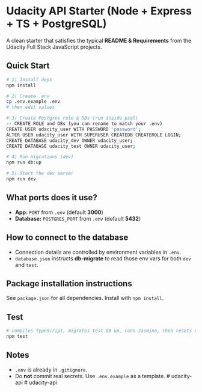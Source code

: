 # Udacity API Starter (Node + Express + TS + PostgreSQL)

A clean starter that satisfies the typical **README & Requirements** from the Udacity Full Stack JavaScript projects.

## Quick Start

```bash
# 1) Install deps
npm install

# 2) Create .env
cp .env.example .env
# then edit values

# 3) Create Postgres role & DBs (run inside psql)
-- CREATE ROLE and DBs (you can rename to match your .env)
CREATE USER udacity_user WITH PASSWORD 'password';
ALTER USER udacity_user WITH SUPERUSER CREATEDB CREATEROLE LOGIN;
CREATE DATABASE udacity_dev OWNER udacity_user;
CREATE DATABASE udacity_test OWNER udacity_user;

# 4) Run migrations (dev)
npm run db:up

# 5) Start the dev server
npm run dev
```

## What ports does it use?
- **App:** `PORT` from `.env` (default **3000**)
- **Database:** `POSTGRES_PORT` from `.env` (default **5432**)

## How to connect to the database
- Connection details are controlled by environment variables in `.env`.
- `database.json` instructs **db-migrate** to read those env vars for both `dev` and `test`.

## Package installation instructions
See `package.json` for all dependencies. Install with `npm install`.

## Test
```bash
# compiles TypeScript, migrates test DB up, runs Jasmine, then resets test DB
npm test
```

## Notes
- `.env` is already in `.gitignore`.
- Do **not** commit real secrets. Use `.env.example` as a template.
#   u d a c i t y - a p i  
 #   u d a c i t y - a p i  
 